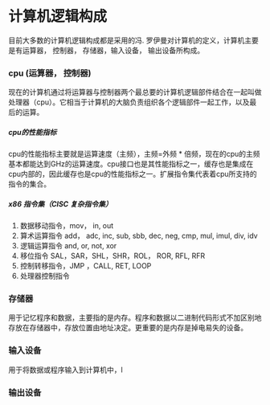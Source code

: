 # 计算机逻辑构成
  目前大多数的计算机逻辑构成都是采用的冯. 罗伊曼对计算机的定义，计算机主要是有运算器， 控制器， 存储器，输入设备， 输出设备所构成。
### cpu (运算器， 控制器)
  现在的计算机通过将运算器与控制器两个最总要的计算机逻辑部件结合在一起叫做处理器（cpu）。它相当于计算机的大脑负责组织各个逻辑部件一起工作，以及最后的运算。
##### cpu的性能指标
  cpu的性能指标主要就是运算速度（主频），主频=外频 * 倍频，现在的cpu的主频基本都能达到GHz的运算速度。cpu接口也是其性能指标之一，缓存也是集成在cpu内部的，因此缓存也是cpu的性能指标之一。扩展指令集代表着cpu所支持的指令的集合。
##### x86 指令集（CISC 复杂指令集）
1. 数据移动指令，mov， in, out 
2. 算术运算指令  add， adc, inc, sub, sbb, dec, neg, cmp, mul, imul, div, idv
3. 逻辑运算指令 and, or, not, xor
4. 移位指令 SAL，SAR，SHL，SHR，ROL， ROR, RFL, RFR
5. 控制转移指令，JMP ，CALL, RET, LOOP 
6. 处理器控制指令
### 存储器
  用于记忆程序和数据，主要指的是内存。程序和数据以二进制代码形式不加区别地存放在存储器中，存放位置由地址决定。更重要的是内存是掉电易失的设备。
### 输入设备
  用于将数据或程序输入到计算机中，l
### 输出设备
<!--stackedit_data:
eyJoaXN0b3J5IjpbMTQzMDk3Mzk4Nyw2MzgyNDgwMDgsODMzOT
MzODE0LDYyMDQ5MTEyOSwtMTc4NTUxMTg3NCwxOTQ2OTQ3Mjc4
LC0xMjA4NjYyMDAwLC02MDY4NDA2NDcsLTIwOTc1NTIwMDUsLT
IxNDYzMzMyMjBdfQ==
-->